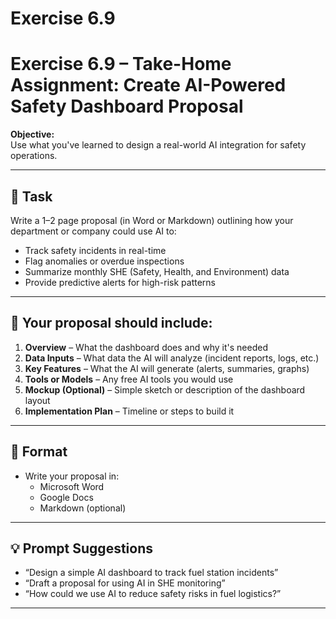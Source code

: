 # Exercise 6.9

# Exercise 6.9 – Take-Home Assignment: Create AI-Powered Safety Dashboard Proposal

**Objective:**  
Use what you've learned to design a real-world AI integration for safety operations.

---

## 📝 Task

Write a 1–2 page proposal (in Word or Markdown) outlining how your department or company could use AI to:

- Track safety incidents in real-time
- Flag anomalies or overdue inspections
- Summarize monthly SHE (Safety, Health, and Environment) data
- Provide predictive alerts for high-risk patterns

---

## 💼 Your proposal should include:

1. **Overview** – What the dashboard does and why it's needed  
2. **Data Inputs** – What data the AI will analyze (incident reports, logs, etc.)  
3. **Key Features** – What the AI will generate (alerts, summaries, graphs)  
4. **Tools or Models** – Any free AI tools you would use  
5. **Mockup (Optional)** – Simple sketch or description of the dashboard layout  
6. **Implementation Plan** – Timeline or steps to build it

---

## 🔧 Format

- Write your proposal in:
  - Microsoft Word
  - Google Docs
  - Markdown (optional)

---

## 💡 Prompt Suggestions

- “Design a simple AI dashboard to track fuel station incidents”
- “Draft a proposal for using AI in SHE monitoring”
- “How could we use AI to reduce safety risks in fuel logistics?”

---


